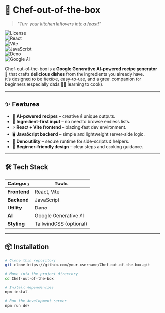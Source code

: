 # 🍳 Chef-out-of-the-box  
> *"Turn your kitchen leftovers into a feast!"*  

![License](https://img.shields.io/badge/License-MIT-green.svg)  
![React](https://img.shields.io/badge/Frontend-React-blue?logo=react)  
![Vite](https://img.shields.io/badge/Bundler-Vite-purple?logo=vite)  
![JavaScript](https://img.shields.io/badge/Backend-JavaScript-yellow?logo=javascript)  
![Deno](https://img.shields.io/badge/Utility-Deno-black?logo=deno)  
![Google AI](https://img.shields.io/badge/Powered%20by-Google%20GenAI-orange?logo=google)  

Chef-out-of-the-box is a **Google Generative AI-powered recipe generator** 🥗 that crafts **delicious dishes** from the ingredients you already have.  
It’s designed to be flexible, easy-to-use, and a great companion for beginners (especially dads 👨‍🍳 learning to cook).  

---

## ✨ Features  

- 🥘 **AI-powered recipes** – creative & unique outputs.  
- 🥦 **Ingredient-first input** – no need to browse endless lists.  
- ⚡ **React + Vite frontend** – blazing-fast dev environment.  
- 🖥️ **JavaScript backend** – simple and lightweight server-side logic.  
- 🦕 **Deno utility** – secure runtime for side-scripts & helpers.  
- 🎯 **Beginner-friendly design** – clear steps and cooking guidance.  

---

## 🛠️ Tech Stack  

| Category       | Tools |
|----------------|-----------------------------|
| **Frontend**   | React, Vite |
| **Backend**    | JavaScript |
| **Utility**    | Deno |
| **AI**         | Google Generative AI |
| **Styling**    | TailwindCSS (optional) |

---

## 📦 Installation  

```bash
# Clone this repository
git clone https://github.com/your-username/Chef-out-of-the-box.git  

# Move into the project directory
cd Chef-out-of-the-box  

# Install dependencies
npm install  

# Run the development server
npm run dev
```
